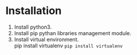 # Installation

1. Install python3.
2. Install pip pythan libraries management module.
3. Install virtual environment.  
      pip install virtualenv
```pip install virtualenv```
